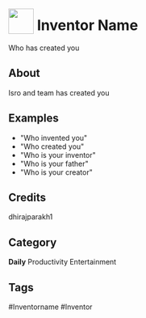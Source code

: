 # <img src="https://raw.githack.com/FortAwesome/Font-Awesome/master/svgs/solid/robot.svg" card_color="#22A7F0" width="50" height="50" style="vertical-align:bottom"/> Inventor Name
Who has created you

## About
Isro and team has created you

## Examples
* "Who invented you"
* "Who created you"
* "Who is your inventor"
* "Who is your father"
* "Who is your creator"

## Credits
dhirajparakh1

## Category
**Daily**
Productivity
Entertainment

## Tags
#Inventorname
#Inventor

